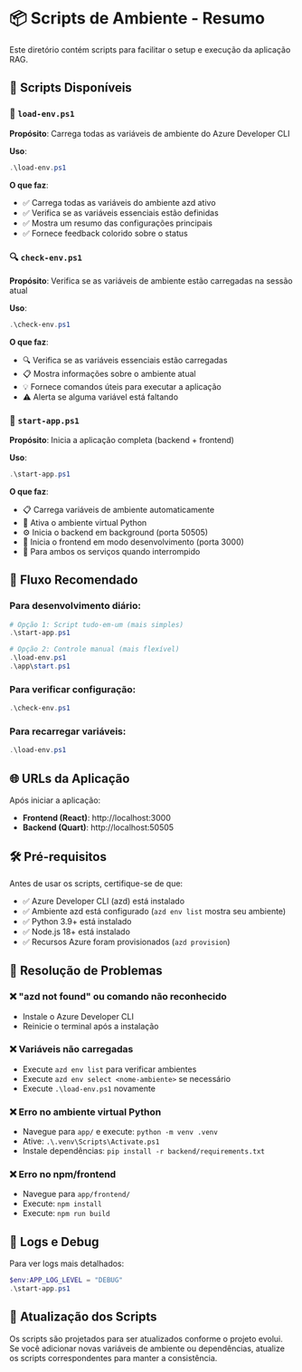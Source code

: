 # 📦 Scripts de Ambiente - Resumo

Este diretório contém scripts para facilitar o setup e execução da aplicação RAG.

## 📁 Scripts Disponíveis

### 🔧 `load-env.ps1`
**Propósito**: Carrega todas as variáveis de ambiente do Azure Developer CLI

**Uso**:
```powershell
.\load-env.ps1
```

**O que faz**:
- ✅ Carrega todas as variáveis do ambiente azd ativo
- ✅ Verifica se as variáveis essenciais estão definidas
- ✅ Mostra um resumo das configurações principais
- ✅ Fornece feedback colorido sobre o status

### 🔍 `check-env.ps1`
**Propósito**: Verifica se as variáveis de ambiente estão carregadas na sessão atual

**Uso**:
```powershell
.\check-env.ps1
```

**O que faz**:
- 🔍 Verifica se as variáveis essenciais estão carregadas
- 📋 Mostra informações sobre o ambiente atual
- 💡 Fornece comandos úteis para executar a aplicação
- ⚠️ Alerta se alguma variável está faltando

### 🚀 `start-app.ps1`
**Propósito**: Inicia a aplicação completa (backend + frontend)

**Uso**:
```powershell
.\start-app.ps1
```

**O que faz**:
- 📋 Carrega variáveis de ambiente automaticamente
- 🐍 Ativa o ambiente virtual Python
- ⚙️ Inicia o backend em background (porta 50505)
- 🎨 Inicia o frontend em modo desenvolvimento (porta 3000)
- 🛑 Para ambos os serviços quando interrompido

## 🎯 Fluxo Recomendado

### Para desenvolvimento diário:
```powershell
# Opção 1: Script tudo-em-um (mais simples)
.\start-app.ps1

# Opção 2: Controle manual (mais flexível)
.\load-env.ps1
.\app\start.ps1
```

### Para verificar configuração:
```powershell
.\check-env.ps1
```

### Para recarregar variáveis:
```powershell
.\load-env.ps1
```

## 🌐 URLs da Aplicação

Após iniciar a aplicação:
- **Frontend (React)**: http://localhost:3000
- **Backend (Quart)**: http://localhost:50505

## 🛠️ Pré-requisitos

Antes de usar os scripts, certifique-se de que:
- ✅ Azure Developer CLI (azd) está instalado
- ✅ Ambiente azd está configurado (`azd env list` mostra seu ambiente)
- ✅ Python 3.9+ está instalado
- ✅ Node.js 18+ está instalado
- ✅ Recursos Azure foram provisionados (`azd provision`)

## 🚨 Resolução de Problemas

### ❌ "azd not found" ou comando não reconhecido
- Instale o Azure Developer CLI
- Reinicie o terminal após a instalação

### ❌ Variáveis não carregadas
- Execute `azd env list` para verificar ambientes
- Execute `azd env select <nome-ambiente>` se necessário
- Execute `.\load-env.ps1` novamente

### ❌ Erro no ambiente virtual Python
- Navegue para `app/` e execute: `python -m venv .venv`
- Ative: `.\.venv\Scripts\Activate.ps1`
- Instale dependências: `pip install -r backend/requirements.txt`

### ❌ Erro no npm/frontend
- Navegue para `app/frontend/`
- Execute: `npm install`
- Execute: `npm run build`

## 📝 Logs e Debug

Para ver logs mais detalhados:
```powershell
$env:APP_LOG_LEVEL = "DEBUG"
.\start-app.ps1
```

## 🔄 Atualização dos Scripts

Os scripts são projetados para ser atualizados conforme o projeto evolui. 
Se você adicionar novas variáveis de ambiente ou dependências, 
atualize os scripts correspondentes para manter a consistência.
